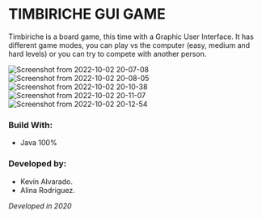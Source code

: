 # TIMBIRICHE GUI GAME
Timbiriche is a board game, this time with a Graphic User Interface. It has different game modes, you can play vs the computer (easy, medium and hard levels) or you can try to compete with another person.

![Screenshot from 2022-10-02 20-07-08](https://user-images.githubusercontent.com/103754829/193490082-66b51d80-64ea-4bb0-99be-d50acaf0c125.png)
![Screenshot from 2022-10-02 20-08-05](https://user-images.githubusercontent.com/103754829/193490083-3e8d387b-ed3e-47dd-9440-40d1f40e2d16.png)
![Screenshot from 2022-10-02 20-10-38](https://user-images.githubusercontent.com/103754829/193490085-25cd3e48-6365-4bf5-a79c-8ae02ad58ed1.png)
![Screenshot from 2022-10-02 20-11-07](https://user-images.githubusercontent.com/103754829/193490086-a8c05c2e-a6a5-4338-87c7-ed0a9af0ef90.png)
![Screenshot from 2022-10-02 20-12-54](https://user-images.githubusercontent.com/103754829/193490088-cf259bb5-9952-488b-9333-3770637bd3cd.png)

### Build With:
- Java 100%

### Developed by:
- Kevin Alvarado.
- Alina Rodriguez.

_Developed in 2020_

